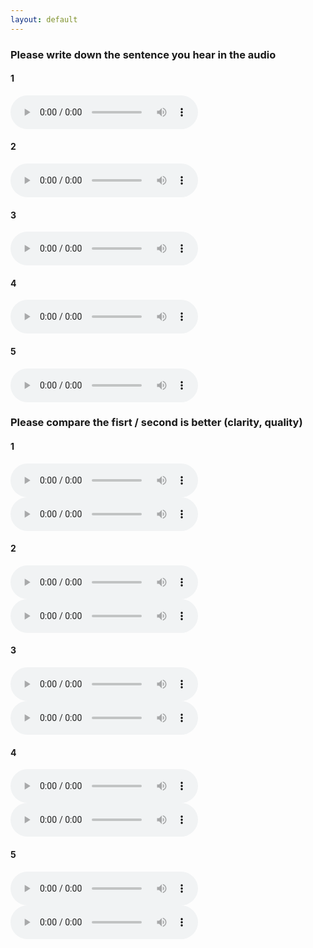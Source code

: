 ```yaml
---
layout: default
---
```


### Please write down the sentence you hear in the audio
#### 1
<audio src="baseline_18min_33k/baseline_18min_1.wav" controls preload></audio>
#### 2
<audio src="wgan_9min/wgan_9min_2.wav" controls preload></audio>
#### 3
<audio src="baseline_9min_12k/baseline_9min_3.wav" controls preload></audio>
#### 4
<audio src="wgan_9min/wgan_9min_4.wav" controls preload></audio>
#### 5
<audio src="baseline_18min_33k/baseline_18min_1.wav" controls preload></audio>

### Please compare the fisrt / second is better (clarity, quality)
#### 1
<audio src="wgan_9min/wgan_9min_6.wav" controls preload></audio>
<audio src="baseline_9min_12k/baseline_9min_6.wav" controls preload></audio>
#### 2
<audio src="wgan_9min/wgan_9min_7.wav" controls preload></audio>
<audio src="baseline_18min_33k/baseline_18min_7.wav" controls preload></audio>
#### 3
<audio src="baseline_9min_12k/baseline_9min_8.wav" controls preload></audio>
<audio src="wgan_9min/wgan_9min_8.wav" controls preload></audio>
#### 4
<audio src="baseline_18min_33k/baseline_18min_9.wav" controls preload></audio>
<audio src="wgan_9min/wgan_9min_9.wav" controls preload></audio>
#### 5
<audio src="baseline_9min_12k/baseline_9min_10.wav" controls preload></audio>
<audio src="wgan_9min/wgan_9min_10.wav" controls preload></audio>

